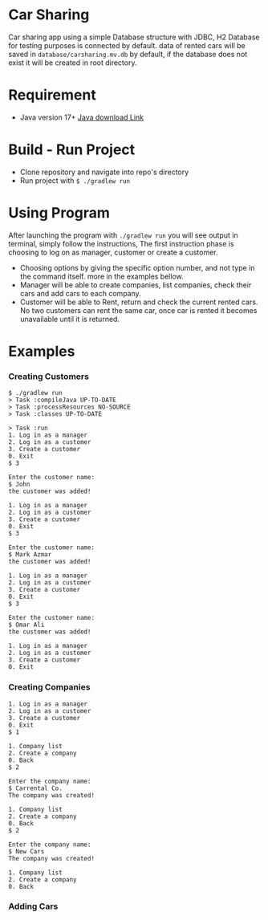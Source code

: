 # Car Sharing
Car sharing app using a simple Database structure with JDBC, H2 Database for testing purposes is connected by default.
data of rented cars will be saved in `database/carsharing.mv.db` by default, if the database does not exist it will be created in root directory.


# Requirement
- Java version 17+ <a href="https://www.oracle.com/de/java/technologies/downloads/">Java download Link</a>

# Build - Run Project
- Clone repository and navigate into repo's directory
- Run project with `$ ./gradlew run`

# Using Program
After launching the program with `./gradlew run` you will see output in terminal, simply follow the instructions,
The first instruction phase is choosing to log on as manager, customer or create a customer.

- Choosing options by giving the specific option number, and not type in the command itself. more in the examples bellow.
- Manager will be able to create companies, list companies, check their cars and add cars to each company.
- Customer will be able to Rent, return and check the current rented cars.
  No two customers can rent the same car, once car is rented it becomes unavailable until it is returned.

# Examples

### Creating Customers
```console
$ ./gradlew run
> Task :compileJava UP-TO-DATE
> Task :processResources NO-SOURCE
> Task :classes UP-TO-DATE

> Task :run
1. Log in as a manager
2. Log in as a customer
3. Create a customer
0. Exit
$ 3

Enter the customer name:
$ John
the customer was added!

1. Log in as a manager
2. Log in as a customer
3. Create a customer
0. Exit
$ 3

Enter the customer name:
$ Mark Azmar
the customer was added!

1. Log in as a manager
2. Log in as a customer
3. Create a customer
0. Exit
$ 3

Enter the customer name:
$ Omar Ali
the customer was added!

1. Log in as a manager
2. Log in as a customer
3. Create a customer
0. Exit
```

### Creating Companies
```console
1. Log in as a manager
2. Log in as a customer
3. Create a customer
0. Exit
$ 1  

1. Company list
2. Create a company
0. Back
$ 2

Enter the company name:
$ Carrental Co.
The company was created!

1. Company list
2. Create a company
0. Back
$ 2

Enter the company name:
$ New Cars
The company was created!

1. Company list
2. Create a company
0. Back
```

### Adding Cars
